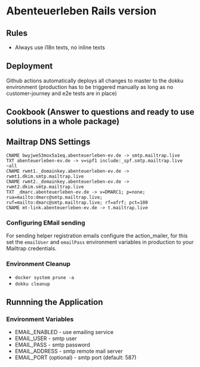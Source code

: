 # Abenteuerleben Rails version

## Rules
- Always use i18n texts, no inline texts

## Deployment

Github actions automatically deploys all changes to master to the dokku environment (production has to be triggered manually as long as no customer-journey and e2e tests are in place)

## Cookbook (Answer to questions and ready to use solutions in a whole package)

## Mailtrap DNS Settings
```
CNAME bwyjwe53mox5a1eq.abenteuerleben-ev.de -> smtp.mailtrap.live
TXT abenteuerleben-ev.de -> v=spf1 include:_spf.smtp.mailtrap.live ~all
CNAME rwmt1._domainkey.abenteuerleben-ev.de -> rwmt1.dkim.smtp.mailtrap.live
CNAME rwmt2._domainkey.abenteuerleben-ev.de -> rwmt2.dkim.smtp.mailtrap.live
TXT _dmarc.abenteuerleben-ev.de -> v=DMARC1; p=none; rua=mailto:dmarc@smtp.mailtrap.live; ruf=mailto:dmarc@smtp.mailtrap.live; rf=afrf; pct=100
CNAME mt-link.abenteuerleben-ev.de -> t.mailtrap.live
```

### Configuring EMail sending
For sending helper registration emails configure the action_mailer, for this set the `emailUser` and `emailPass`
environment variables in production to your Mailtrap credentials.

### Environment Cleanup
- `docker system prune -a`
- `dokku cleanup`

## Runnning the Application

### Environment Variables
- EMAIL_ENABLED - use emailing service
- EMAIL_USER - smtp user
- EMAIL_PASS - smtp password
- EMAIL_ADDRESS - smtp remote mail server
- EMAIL_PORT (optional) - smtp port (default: 587)

